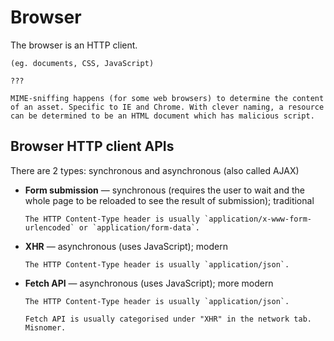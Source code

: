 # Browser

The browser is an HTTP client.

~~~admonish note title="Assets"
(eg. documents, CSS, JavaScript)
~~~

~~~admonish note title="Frame"
???
~~~

~~~admonish note title="MIME-sniffing"
MIME-sniffing happens (for some web browsers) to determine the content of an asset. Specific to IE and Chrome. With clever naming, a resource can be determined to be an HTML document which has malicious script.
~~~

## Browser HTTP client APIs

There are 2 types: synchronous and asynchronous (also called AJAX)

* **Form submission** — synchronous (requires the user to wait and the whole page to be reloaded to see the result of submission); traditional

  ~~~admonish note
  The HTTP Content-Type header is usually `application/x-www-form-urlencoded` or `application/form-data`. 
  ~~~
  
* **XHR** — asynchronous (uses JavaScript); modern

  ~~~admonish note
  The HTTP Content-Type header is usually `application/json`. 
  ~~~
* **Fetch API** — asynchronous (uses JavaScript); more modern

  ~~~admonish note
  The HTTP Content-Type header is usually `application/json`. 
  ~~~

  ~~~admonish tip
  Fetch API is usually categorised under "XHR" in the network tab. Misnomer.
  ~~~
